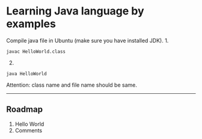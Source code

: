 # Learning Java language by examples

Compile java file in Ubuntu (make sure you have installed JDK).
1.

```
javac HelloWorld.class
```
2.
```
java HelloWorld
```

Attention: class name and file name should be same.

---

## Roadmap
1. Hello World
2. Comments